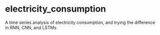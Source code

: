 # electricity_consumption
A time series analysis of electricity consumption, and trying the difference in RNN, CNN, and LSTMs

